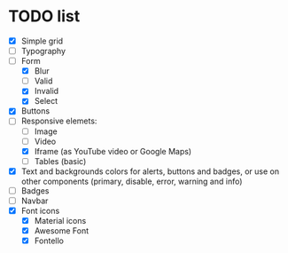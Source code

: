 # TODO list
- [x] Simple grid
- [ ] Typography
- [ ] Form
  - [x] Blur
  - [ ] Valid
  - [x] Invalid
  - [x] Select
- [x] Buttons
- [ ] Responsive elemets:
  - [ ] Image
  - [ ] Video
  - [x] Iframe (as YouTube video or Google Maps)
  - [ ] Tables (basic)
- [x] Text and backgrounds colors for alerts, buttons and badges, or use on other components (primary, disable, error, warning and info)
- [ ] Badges
- [ ] Navbar
- [x] Font icons
  - [x] Material icons
  - [x] Awesome Font
  - [x] Fontello
